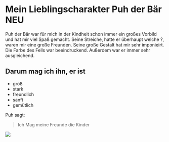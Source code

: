 # Mein Lieblingscharakter Puh der Bär NEU

Puh der Bär war für mich in der Kindheit schon immer ein großes Vorbild und hat mir viel Spaß gemacht.
Seine Streiche, hatte er überhaupt welche ?, waren mir eine große Freunden. Seine große Gestalt hat mir
sehr imponieirt. Die Farbe des Fells war beeindruckend. Außerdem war er immer sehr ausgleichend.

## Darum mag ich ihn, er ist

* groß
* stark
* freundlich
* sanft
* gemütlich

Puh sagt:

> Ich Mag meine Freunde die Kinder

<img src="https://www.stuttgarter-nachrichten.de/media.media.3bf864cc-646b-4548-b242-1ab6e171d931.original1024.jpg"/>

